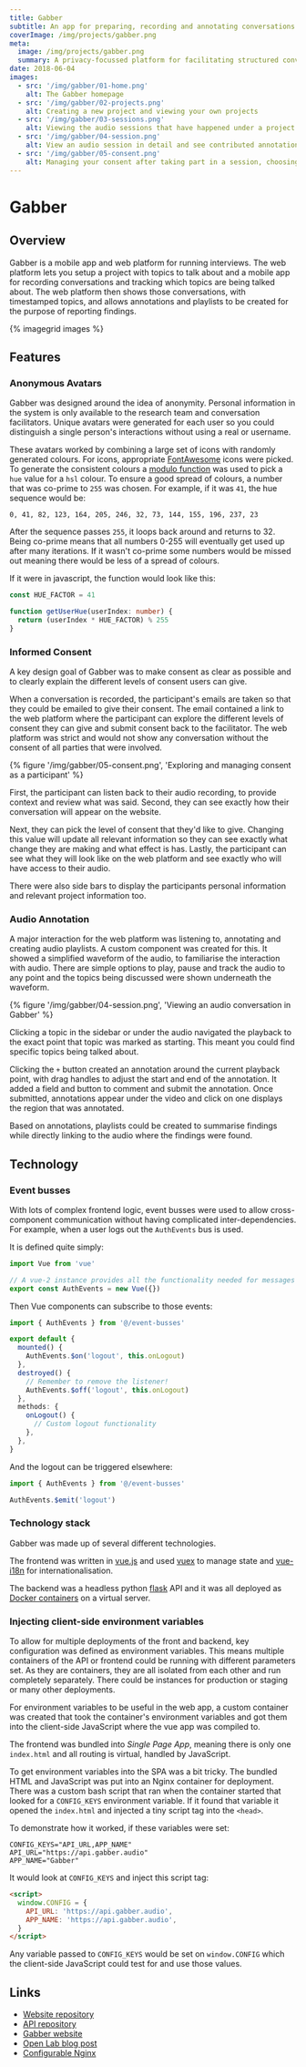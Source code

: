 ```yaml
---
title: Gabber
subtitle: An app for preparing, recording and annotating conversations
coverImage: /img/projects/gabber.png
meta:
  image: /img/projects/gabber.png
  summary: A privacy-focussed platform for facilitating structured conversations, collaborative analysis and open reporting
date: 2018-06-04
images:
  - src: '/img/gabber/01-home.png'
    alt: The Gabber homepage
  - src: '/img/gabber/02-projects.png'
    alt: Creating a new project and viewing your own projects
  - src: '/img/gabber/03-sessions.png'
    alt: Viewing the audio sessions that have happened under a project
  - src: '/img/gabber/04-session.png'
    alt: View an audio session in detail and see contributed annotations
  - src: '/img/gabber/05-consent.png'
    alt: Managing your consent after taking part in a session, choosing how your audio can be shared and how it will look
---
```


# Gabber

## Overview

Gabber is a mobile app and web platform for running interviews.
The web platform lets you setup a project with topics to talk about and a mobile app for recording conversations and tracking which topics are being talked about.
The web platform then shows those conversations, with timestamped topics,
and allows annotations and playlists to be created for the purpose of reporting findings.

{% imagegrid images %}

## Features

### Anonymous Avatars

Gabber was designed around the idea of anonymity.
Personal information in the system is only available to the research team
and conversation facilitators.
Unique avatars were generated for each user so you could distinguish
a single person's interactions without using a real or username.

These avatars worked by combining a large set of icons with randomly generated colours.
For icons, appropriate [FontAwesome](https://fontawesome.com) icons were picked.
To generate the consistent colours a [modulo function](https://en.wikipedia.org/wiki/Modulo_operation)
was used to pick a `hue` value for a `hsl` colour.
To ensure a good spread of colours, a number that was co-prime to `255` was chosen. For example, if it was `41`, the hue sequence would be:

```
0, 41, 82, 123, 164, 205, 246, 32, 73, 144, 155, 196, 237, 23
```

After the sequence passes `255`, it loops back around and returns to 32.
Being co-prime means that all numbers 0-255 will eventually get used up after many iterations.
If it wasn't co-prime some numbers would be missed out meaning there would be less of a spread of colours.

If it were in javascript, the function would look like this:

```ts
const HUE_FACTOR = 41

function getUserHue(userIndex: number) {
  return (userIndex * HUE_FACTOR) % 255
}
```

### Informed Consent

A key design goal of Gabber was to make consent as clear as possible
and to clearly explain the different levels of consent users can give.

When a conversation is recorded, the participant's emails are taken
so that they could be emailed to give their consent.
The email contained a link to the web platform where the participant can explore the different levels of consent they can give and submit consent back to the facilitator. The web platform was strict and would not show any conversation without the consent of all parties that were involved.

{% figure '/img/gabber/05-consent.png', 'Exploring and managing consent as a participant' %}

First, the participant can listen back to their audio recording,
to provide context and review what was said.
Second, they can see exactly how their conversation will appear on the website.

Next, they can pick the level of consent that they'd like to give.
Changing this value will update all relevant information
so they can see exactly what change they are making and what effect is has.
Lastly, the participant can see what they will look like on the web platform
and see exactly who will have access to their audio.

There were also side bars to display the participants personal information and relevant project information too.

### Audio Annotation

A major interaction for the web platform was listening to, annotating and creating audio playlists. A custom component was created for this.
It showed a simplified waveform of the audio, to familiarise the interaction with audio.
There are simple options to play, pause and track the audio to any point
and the topics being discussed were shown underneath the waveform.

{% figure '/img/gabber/04-session.png', 'Viewing an audio conversation in Gabber' %}

Clicking a topic in the sidebar or under the audio navigated the playback to the exact point that topic was marked as starting. This meant you could find specific topics being talked about.

Clicking the `+` button created an annotation around the current playback point, with drag handles to adjust the start and end of the annotation. It added a field and button to comment and submit the annotation.
Once submitted, annotations appear under the video and click on one displays the region that was annotated.

Based on annotations, playlists could be created to summarise findings while directly linking to the audio where the findings were found.

## Technology

### Event busses

With lots of complex frontend logic, event busses were used to allow cross-component communication without having complicated inter-dependencies.
For example, when a user logs out the `AuthEvents` bus is used.

It is defined quite simply:

```ts
import Vue from 'vue'

// A vue-2 instance provides all the functionality needed for messages
export const AuthEvents = new Vue({})
```

Then Vue components can subscribe to those events:

```ts
import { AuthEvents } from '@/event-busses'

export default {
  mounted() {
    AuthEvents.$on('logout', this.onLogout)
  },
  destroyed() {
    // Remember to remove the listener!
    AuthEvents.$off('logout', this.onLogout)
  },
  methods: {
    onLogout() {
      // Custom logout functionality
    },
  },
}
```

And the logout can be triggered elsewhere:

```ts
import { AuthEvents } from '@/event-busses'

AuthEvents.$emit('logout')
```

### Technology stack

Gabber was made up of several different technologies.

The frontend was written in [vue.js](https://vuejs.org)
and used [vuex](https://vuex.vuejs.org) to manage state
and [vue-i18n](https://vue-i18n.intlify.dev) for internationalisation.

The backend was a headless python
[flask](https://flask.palletsprojects.com/en/2.0.x/) API and it was all deployed
as [Docker containers](https://www.docker.com) on a virtual server.

### Injecting client-side environment variables

To allow for multiple deployments of the front and backend,
key configuration was defined as environment variables.
This means multiple containers of the API or frontend could be running
with different parameters set.
As they are containers, they are all isolated from each other and run completely separately.
There could be instances for production or staging or many other deployments.

For environment variables to be useful in the web app,
a custom container was created that took the container's environment variables
and got them into the client-side JavaScript where the vue app was compiled to.

The frontend was bundled into _Single Page App_, meaning there is only one `index.html` and all routing is virtual, handled by JavaScript.

To get environment variables into the SPA was a bit tricky.
The bundled HTML and JavaScript was put into an Nginx container for deployment.
There was a custom bash script that ran when the container started that looked for a `CONFIG_KEYS` environment variable.
If it found that variable it opened the `index.html` and injected a tiny script tag into the `<head>`.

To demonstrate how it worked, if these variables were set:

```env
CONFIG_KEYS="API_URL,APP_NAME"
API_URL="https://api.gabber.audio"
APP_NAME="Gabber"
```

It would look at `CONFIG_KEYS` and inject this script tag:

```html
<script>
  window.CONFIG = {
    API_URL: 'https://api.gabber.audio',
    APP_NAME: 'https://api.gabber.audio',
  }
</script>
```

Any variable passed to `CONFIG_KEYS` would be set on `window.CONFIG` which the client-side JavaScript could test for and use those values.

## Links

- [Website repository](https://github.com/jawrainey/GabberWeb)
- [API repository](https://github.com/jawrainey/GabberAPI)
- [Gabber website](https://gabber.audio)
- [Open Lab blog post](https://openlab.ncl.ac.uk/research/gabber-capturing-and-making-sense-of-audio-capture-for-non-experts/)
- [Configurable Nginx](https://github.com/robb-j/configurable-nginx/)
